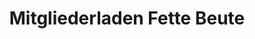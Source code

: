 ---
title: "Mitgliederladen Fette Beute"
url: /witzenhausen/mitgliederladen-fette-beute/
shop: Allgemein
---